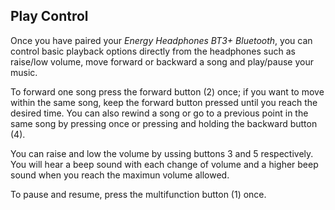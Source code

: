 ## Play Control

Once you have paired your *Energy Headphones BT3+ Bluetooth*, you can control basic playback options directly from the headphones such as raise/low volume, move forward or backward a song and play/pause your music.

To forward one song press the forward button (2) once; if you want to move within the same song, keep the forward button pressed until you reach the desired time. You can also rewind a song or go to a previous point in the same song by pressing once or pressing and holding the backward button (4).

You can raise and low the volume by ussing buttons 3 and 5 respectively. You will hear a beep sound with each change of volume and a higher beep sound when you reach the maximun volume allowed.

To pause and resume, press the multifunction button (1) once.
